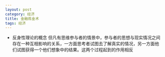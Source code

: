 ```yaml
---
layout: post
category: 经济
title: 金融炼金术
tags: 经济 
---
```



+ 反身性理论的概念
    但凡有思维参与者的情景中，参与者的思想与现实情况之间存在一种互相影响的关系，一方面思考者试图去了解真实的情况，另一方面他们试图获得一个他们想象中的结果。这两个过程起到的作用相反